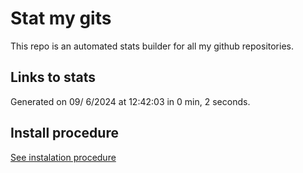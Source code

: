 # Stat my gits

This repo is an automated stats builder for all my github repositories.

## Links to stats


Generated on 09/ 6/2024 at 12:42:03 in 0 min, 2 seconds.

## Install procedure

[See instalation procedure](./src/install.md)
